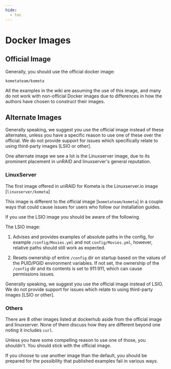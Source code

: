 ```yaml
---
hide:
  - toc
---
```

# Docker Images

## Official Image

Generally, you should use the official docker image:

```
kometateam/kometa
```

All the examples in the wiki are assuming the use of this image, and many do not work with non-official 
Docker images due to differences in how the authors have chosen to construct their images.

## Alternate Images

Generally speaking, we suggest you use the official image instead of these alternates, unless you have a specific reason to use one of these over the official. 
We do not provide support for issues which specifically relate to using third-party images [LSIO or other].

One alternate image we see a lot is the Linuxserver image, due to its prominent placement in unRAID and linuxserver's general reputation.

### LinuxServer

The first image offered in unRAID for Kometa is the Linuxserver.io image [`linuxserver/kometa`]

This image is different to the official image [`kometateam/kometa`] in a couple ways that could cause issues for users who follow our installation guides.

If you use the LSIO image you should be aware of the following.

The LSIO image:

1. Advises and provides examples of absolute paths in the config, for example `/config/Movies.yml` and not 
   `config/Movies.yml`, however, relative paths should still work as expected.

2. Resets ownership of entire `/config` dir on startup based on the values of the PUID/PGID environment variables. 
   If not set, the ownership of the `/config` dir and its contents is set to 911:911, which can cause permissions issues.

Generally speaking, we suggest you use the official image instead of LSIO. We do not provide support for issues which relate to using third-party images [LSIO or other].

### Others

There are 8 other images listed at dockerhub aside from the official image and linuxserver. None of them discuss how they are different beyond one noting it includes `curl`.

Unless you have some compelling reason to use one of those, you shouldn't. You should stick with the official image.

If you choose to use another image than the default, you should be prepared for the possibility that published examples fail in various ways.
